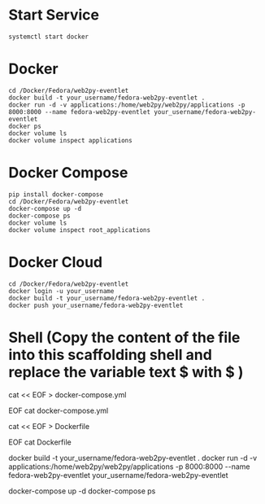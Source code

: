 # Start Service
	systemctl start docker

# Docker
	cd /Docker/Fedora/web2py-eventlet
	docker build -t your_username/fedora-web2py-eventlet .
	docker run -d -v applications:/home/web2py/web2py/applications -p 8000:8000 --name fedora-web2py-eventlet your_username/fedora-web2py-eventlet
	docker ps 
	docker volume ls
	docker volume inspect applications

# Docker Compose
	pip install docker-compose
	cd /Docker/Fedora/web2py-eventlet
	docker-compose up -d
	docker-compose ps
	docker volume ls
	docker volume inspect root_applications

# Docker Cloud
	cd /Docker/Fedora/web2py-eventlet
	docker login -u your_username
	docker build -t your_username/fedora-web2py-eventlet .
	docker push your_username/fedora-web2py-eventlet

# Shell (Copy the content of the file into this scaffolding shell and replace the variable text $ with \$ )
cat << EOF > docker-compose.yml

EOF
cat docker-compose.yml

cat << EOF > Dockerfile

EOF
cat Dockerfile

docker build -t your_username/fedora-web2py-eventlet .
docker run -d -v applications:/home/web2py/web2py/applications -p 8000:8000 --name fedora-web2py-eventlet your_username/fedora-web2py-eventlet

docker-compose up -d
docker-compose ps
